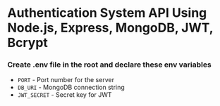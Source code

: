 # **Authentication System API Using Node.js, Express, MongoDB, JWT, Bcrypt**

### Create .env file in the root and declare these env variables

- `PORT` - Port number for the server
- `DB_URI` - MongoDB connection string
- `JWT_SECRET` - Secret key for JWT
